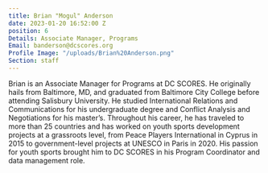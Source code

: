 ```yaml
---
title: Brian "Mogul" Anderson
date: 2023-01-20 16:52:00 Z
position: 6
Details: Associate Manager, Programs
Email: banderson@dcscores.org
Profile Image: "/uploads/Brian%20Anderson.png"
Section: staff
---
```


Brian is an Associate Manager for Programs at DC SCORES. He originally hails from Baltimore, MD, and graduated from Baltimore City College before attending Salisbury University. He studied International Relations and Communications for his undergraduate degree and Conflict Analysis and Negotiations for his master’s. Throughout his career, he has traveled to more than 25 countries and has worked on youth sports development projects at a grassroots level, from Peace Players International in Cyprus in 2015 to government-level projects at UNESCO in Paris in 2020. His passion for youth sports brought him to DC SCORES in his Program Coordinator and data management role.
